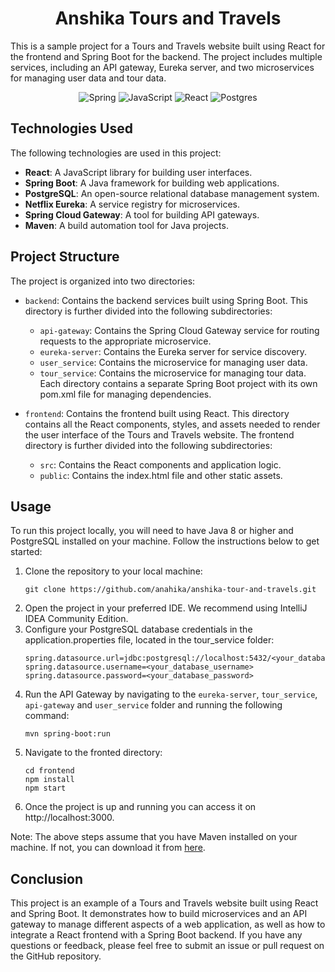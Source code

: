 <h1 align="center">Anshika Tours and Travels</h1>

This is a sample project for a Tours and Travels website built using React for the frontend and Spring Boot for the backend. The project includes multiple services, including an API gateway, Eureka server, and two microservices for managing user data and tour data.

<div align="center">

![Spring](https://img.shields.io/badge/spring-%236DB33F.svg?style=for-the-badge&logo=spring&logoColor=white)
![JavaScript](https://img.shields.io/badge/javascript-%23323330.svg?style=for-the-badge&logo=javascript&logoColor=%23F7DF1E)
![React](https://img.shields.io/badge/react-%2320232a.svg?style=for-the-badge&logo=react&logoColor=%2361DAFB)
![Postgres](https://img.shields.io/badge/postgres-%23316192.svg?style=for-the-badge&logo=postgresql&logoColor=white)

</div>

## Technologies Used
The following technologies are used in this project:

  - **React**: A JavaScript library for building user interfaces.
  - **Spring Boot**: A Java framework for building web applications.
  - **PostgreSQL**: An open-source relational database management system.
  - **Netflix Eureka**: A service registry for microservices.
  - **Spring Cloud Gateway**: A tool for building API gateways.
  - **Maven**: A build automation tool for Java projects.
  
## Project Structure
The project is organized into two directories:

- `backend`: Contains the backend services built using Spring Boot. This directory is further divided into the following subdirectories:

  - `api-gateway`: Contains the Spring Cloud Gateway service for routing requests to the appropriate microservice.
  - `eureka-server`: Contains the Eureka server for service discovery.
  - `user_service`: Contains the microservice for managing user data.
  - `tour_service`: Contains the microservice for managing tour data.
Each directory contains a separate Spring Boot project with its own pom.xml file for managing dependencies.

- `frontend`: Contains the frontend built using React. This directory contains all the React components, styles, and assets needed to render the user interface of the Tours and Travels website. The frontend directory is further divided into the following subdirectories:

  - `src`: Contains the React components and application logic.
  - `public`: Contains the index.html file and other static assets.
  
## Usage
To run this project locally, you will need to have Java 8 or higher and PostgreSQL installed on your machine. Follow the instructions below to get started:

  1. Clone the repository to your local machine:
      ```
      git clone https://github.com/anahika/anshika-tour-and-travels.git
      ```
  2. Open the project in your preferred IDE. We recommend using IntelliJ IDEA Community Edition.
  3. Configure your PostgreSQL database credentials in the application.properties file, located in the tour_service folder:
      ```
      spring.datasource.url=jdbc:postgresql://localhost:5432/<your_database_name>
      spring.datasource.username=<your_database_username>
      spring.datasource.password=<your_database_password>
      ```
  4. Run the API Gateway by navigating to the `eureka-server`, `tour_service`, `api-gateway` and `user_service` folder and running the following command:
      ```
      mvn spring-boot:run
      ```
  5. Navigate to the fronted directory:
      ```
      cd frontend
      npm install
      npm start
      ```
  6. Once the project is up and running you can access it on http://localhost:3000.
  
 Note: The above steps assume that you have Maven installed on your machine. If not, you can download it  from [here](https://maven.apache.org/download.cgi).
 
 ## Conclusion
 This project is an example of a Tours and Travels website built using React and Spring Boot. It demonstrates how to build microservices and an API gateway to manage different aspects of a web application, as well as how to integrate a React frontend with a Spring Boot backend. If you have any questions or feedback, please feel free to submit an issue or pull request on the GitHub repository.
